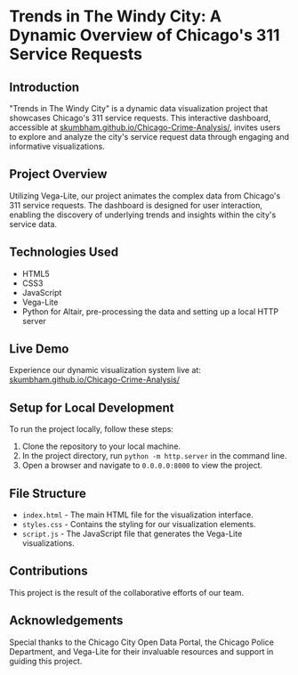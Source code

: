 # Trends in The Windy City: A Dynamic Overview of Chicago's 311 Service Requests

## Introduction

"Trends in The Windy City" is a dynamic data visualization project that showcases Chicago's 311 service requests. This interactive dashboard, accessible at [skumbham.github.io/Chicago-Crime-Analysis/](https://skumbham.github.io/Chicago-311-Requests-Analysis/), invites users to explore and analyze the city's service request data through engaging and informative visualizations.

## Project Overview

Utilizing Vega-Lite, our project animates the complex data from Chicago's 311 service requests. The dashboard is designed for user interaction, enabling the discovery of underlying trends and insights within the city's service data.

## Technologies Used

- HTML5
- CSS3
- JavaScript
- Vega-Lite
- Python for Altair, pre-processing the data and setting up a local HTTP server

## Live Demo

Experience our dynamic visualization system live at: [skumbham.github.io/Chicago-Crime-Analysis/](https://skumbham.github.io/Chicago-311-Requests-Analysis/)

## Setup for Local Development

To run the project locally, follow these steps:

1. Clone the repository to your local machine.
2. In the project directory, run `python -m http.server` in the command line.
3. Open a browser and navigate to `0.0.0.0:8000` to view the project.

## File Structure

- `index.html` - The main HTML file for the visualization interface.
- `styles.css` - Contains the styling for our visualization elements.
- `script.js` - The JavaScript file that generates the Vega-Lite visualizations.

## Contributions

This project is the result of the collaborative efforts of our team.

## Acknowledgements

Special thanks to the Chicago City Open Data Portal, the Chicago Police Department, and Vega-Lite for their invaluable resources and support in guiding this project.
